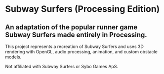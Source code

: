# Subway Surfers (Processing Edition)
## An adaptation of the popular runner game Subway Surfers made entirely in Processing.

This project represents a recreation of Subway Surfers and uses 3D rendering with OpenGL, audio processing, animation, and custom obstacle models.

Not affiliated with Subway Surfers or Sybo Games ApS.
